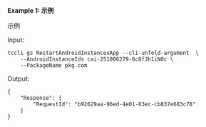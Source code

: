 **Example 1: 示例**

示例

Input: 

```
tccli gs RestartAndroidInstancesApp --cli-unfold-argument  \
    --AndroidInstanceIds cai-251006279-6c8fJh1iNOc \
    --PackageName pkg.com
```

Output: 
```
{
    "Response": {
        "RequestId": "b92629aa-96ed-4e01-83ec-cb837e683c78"
    }
}
```

